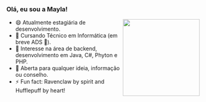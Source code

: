 ### Olá, eu sou a Mayla!

<img align="right" src="https://media.giphy.com/media/7wQ98VNKjsaVuMWhue/giphy.gif" width="200" heigth="200"/>

- 😄 Atualmente estagiária de desenvolvimento.
- 🌱 Cursando Técnico em Informática (em breve ADS 👀).
- 🔭 Interesse na área de backend, desenvolvimento em Java, C#, Phyton e PHP.
- 💬 Aberta para qualquer ideia, informação ou conselho.
- ⚡ Fun fact: Ravenclaw by spirit and Hufflepuff by heart!
